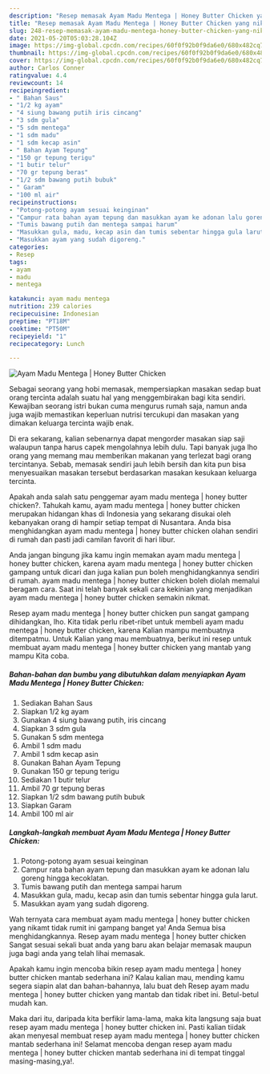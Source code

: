 ```yaml
---
description: "Resep memasak Ayam Madu Mentega | Honey Butter Chicken yang nikmat dan Mudah Dibuat"
title: "Resep memasak Ayam Madu Mentega | Honey Butter Chicken yang nikmat dan Mudah Dibuat"
slug: 248-resep-memasak-ayam-madu-mentega-honey-butter-chicken-yang-nikmat-dan-mudah-dibuat
date: 2021-05-20T05:03:28.104Z
image: https://img-global.cpcdn.com/recipes/60f0f92b0f9da6e0/680x482cq70/ayam-madu-mentega-honey-butter-chicken-foto-resep-utama.jpg
thumbnail: https://img-global.cpcdn.com/recipes/60f0f92b0f9da6e0/680x482cq70/ayam-madu-mentega-honey-butter-chicken-foto-resep-utama.jpg
cover: https://img-global.cpcdn.com/recipes/60f0f92b0f9da6e0/680x482cq70/ayam-madu-mentega-honey-butter-chicken-foto-resep-utama.jpg
author: Carlos Conner
ratingvalue: 4.4
reviewcount: 14
recipeingredient:
- " Bahan Saus"
- "1/2 kg ayam"
- "4 siung bawang putih iris cincang"
- "3 sdm gula"
- "5 sdm mentega"
- "1 sdm madu"
- "1 sdm kecap asin"
- " Bahan Ayam Tepung"
- "150 gr tepung terigu"
- "1 butir telur"
- "70 gr tepung beras"
- "1/2 sdm bawang putih bubuk"
- " Garam"
- "100 ml air"
recipeinstructions:
- "Potong-potong ayam sesuai keinginan"
- "Campur rata bahan ayam tepung dan masukkan ayam ke adonan lalu goreng hingga kecoklatan."
- "Tumis bawang putih dan mentega sampai harum"
- "Masukkan gula, madu, kecap asin dan tumis sebentar hingga gula larut."
- "Masukkan ayam yang sudah digoreng."
categories:
- Resep
tags:
- ayam
- madu
- mentega

katakunci: ayam madu mentega 
nutrition: 239 calories
recipecuisine: Indonesian
preptime: "PT18M"
cooktime: "PT50M"
recipeyield: "1"
recipecategory: Lunch

---
```



![Ayam Madu Mentega | Honey Butter Chicken](https://img-global.cpcdn.com/recipes/60f0f92b0f9da6e0/680x482cq70/ayam-madu-mentega-honey-butter-chicken-foto-resep-utama.jpg)

Sebagai seorang yang hobi memasak, mempersiapkan masakan sedap buat orang tercinta adalah suatu hal yang menggembirakan bagi kita sendiri. Kewajiban seorang istri bukan cuma mengurus rumah saja, namun anda juga wajib memastikan keperluan nutrisi tercukupi dan masakan yang dimakan keluarga tercinta wajib enak.

Di era  sekarang, kalian sebenarnya dapat mengorder masakan siap saji walaupun tanpa harus capek mengolahnya lebih dulu. Tapi banyak juga lho orang yang memang mau memberikan makanan yang terlezat bagi orang tercintanya. Sebab, memasak sendiri jauh lebih bersih dan kita pun bisa menyesuaikan masakan tersebut berdasarkan masakan kesukaan keluarga tercinta. 



Apakah anda salah satu penggemar ayam madu mentega | honey butter chicken?. Tahukah kamu, ayam madu mentega | honey butter chicken merupakan hidangan khas di Indonesia yang sekarang disukai oleh kebanyakan orang di hampir setiap tempat di Nusantara. Anda bisa menghidangkan ayam madu mentega | honey butter chicken olahan sendiri di rumah dan pasti jadi camilan favorit di hari libur.

Anda jangan bingung jika kamu ingin memakan ayam madu mentega | honey butter chicken, karena ayam madu mentega | honey butter chicken gampang untuk dicari dan juga kalian pun boleh menghidangkannya sendiri di rumah. ayam madu mentega | honey butter chicken boleh diolah memalui beragam cara. Saat ini telah banyak sekali cara kekinian yang menjadikan ayam madu mentega | honey butter chicken semakin nikmat.

Resep ayam madu mentega | honey butter chicken pun sangat gampang dihidangkan, lho. Kita tidak perlu ribet-ribet untuk membeli ayam madu mentega | honey butter chicken, karena Kalian mampu membuatnya ditempatmu. Untuk Kalian yang mau membuatnya, berikut ini resep untuk membuat ayam madu mentega | honey butter chicken yang mantab yang mampu Kita coba.

<!--inarticleads1-->

##### Bahan-bahan dan bumbu yang dibutuhkan dalam menyiapkan Ayam Madu Mentega | Honey Butter Chicken:

1. Sediakan  Bahan Saus
1. Siapkan 1/2 kg ayam
1. Gunakan 4 siung bawang putih, iris cincang
1. Siapkan 3 sdm gula
1. Gunakan 5 sdm mentega
1. Ambil 1 sdm madu
1. Ambil 1 sdm kecap asin
1. Gunakan  Bahan Ayam Tepung
1. Gunakan 150 gr tepung terigu
1. Sediakan 1 butir telur
1. Ambil 70 gr tepung beras
1. Siapkan 1/2 sdm bawang putih bubuk
1. Siapkan  Garam
1. Ambil 100 ml air




<!--inarticleads2-->

##### Langkah-langkah membuat Ayam Madu Mentega | Honey Butter Chicken:

1. Potong-potong ayam sesuai keinginan
1. Campur rata bahan ayam tepung dan masukkan ayam ke adonan lalu goreng hingga kecoklatan.
1. Tumis bawang putih dan mentega sampai harum
1. Masukkan gula, madu, kecap asin dan tumis sebentar hingga gula larut.
1. Masukkan ayam yang sudah digoreng.




Wah ternyata cara membuat ayam madu mentega | honey butter chicken yang nikamt tidak rumit ini gampang banget ya! Anda Semua bisa menghidangkannya. Resep ayam madu mentega | honey butter chicken Sangat sesuai sekali buat anda yang baru akan belajar memasak maupun juga bagi anda yang telah lihai memasak.

Apakah kamu ingin mencoba bikin resep ayam madu mentega | honey butter chicken mantab sederhana ini? Kalau kalian mau, mending kamu segera siapin alat dan bahan-bahannya, lalu buat deh Resep ayam madu mentega | honey butter chicken yang mantab dan tidak ribet ini. Betul-betul mudah kan. 

Maka dari itu, daripada kita berfikir lama-lama, maka kita langsung saja buat resep ayam madu mentega | honey butter chicken ini. Pasti kalian tiidak akan menyesal membuat resep ayam madu mentega | honey butter chicken mantab sederhana ini! Selamat mencoba dengan resep ayam madu mentega | honey butter chicken mantab sederhana ini di tempat tinggal masing-masing,ya!.

